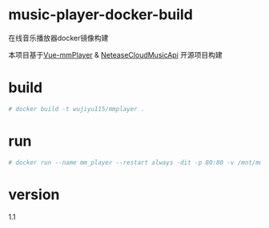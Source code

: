 # music-player-docker-build
在线音乐播放器docker镜像构建

本项目基于[Vue-mmPlayer](https://github.com/maomao1996/Vue-mmPlayer) & [NeteaseCloudMusicApi](https://github.com/Binaryify/NeteaseCloudMusicApi) 开源项目构建

# build
```bash
# docker build -t wujiyu115/mmplayer .
```

# run
```bash
# docker run --name mm_player --restart always -dit -p 80:80 -v /mnt/music:/data wujiyu115/mmplayer:main
```
# version
1.1
